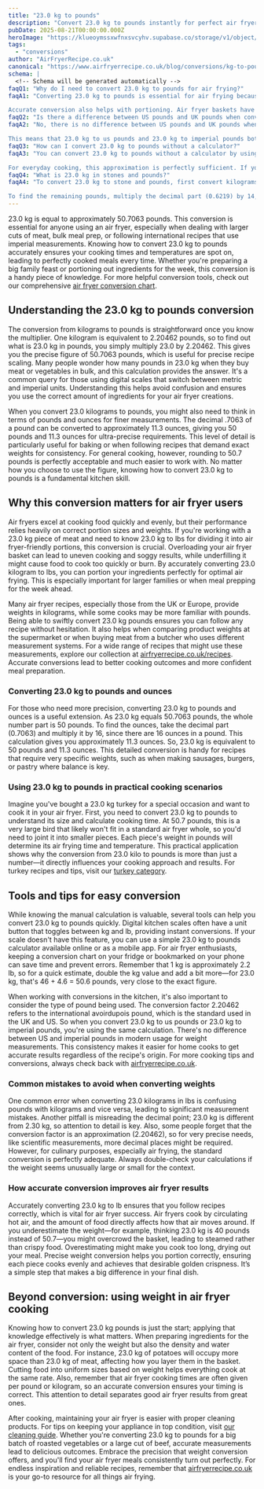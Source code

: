 ```yaml
---
title: "23.0 kg to pounds"
description: "Convert 23.0 kg to pounds instantly for perfect air fryer meal prep. Get accurate results and handy cooking tips in seconds."
pubDate: 2025-08-21T00:00:00.000Z
heroImage: "https://klueoymssxwfnxsvcyhv.supabase.co/storage/v1/object/public/Shmucket/23-kg-to-pounds.webp"
tags:
  - "conversions"
author: "AirFryerRecipe.co.uk"
canonical: "https://www.airfryerrecipe.co.uk/blog/conversions/kg-to-pounds/23-kg-to-pounds"
schema: |
  <!-- Schema will be generated automatically -->
faqQ1: "Why do I need to convert 23.0 kg to pounds for air frying?"
faqA1: "Converting 23.0 kg to pounds is essential for air frying because most air fryer recipes and guidelines provide cooking times per pound. If you're working with a large ingredient like a joint of meat or bulk vegetables, knowing the weight in pounds helps you calculate the correct cooking time and temperature. This ensures your food cooks evenly and achieves the desired crispness without under or overcooking.

Accurate conversion also helps with portioning. Air fryer baskets have limited capacity, and overloading them leads to poor results. By converting 23.0 kg to pounds (approximately 50.7 lb), you can divide the food into basket-friendly portions that cook perfectly. It’s a simple step that makes a big difference in your air frying success."
faqQ2: "Is there a difference between US pounds and UK pounds when converting 23.0 kg?"
faqA2: "No, there is no difference between US pounds and UK pounds when converting 23.0 kg to pounds. The pound used in both countries is the international avoirdupois pound, which is defined as exactly 0.45359237 kilograms. Therefore, the conversion factor from kilograms to pounds is the same: 1 kg = 2.20462 pounds.

This means that 23.0 kg to us pounds and 23.0 kg to imperial pounds both equal approximately 50.7063 pounds. You can use the same calculation confidently regardless of where your recipe originates from. The consistency makes it easy for home cooks to get accurate results every time."
faqQ3: "How can I convert 23.0 kg to pounds without a calculator?"
faqA3: "You can convert 23.0 kg to pounds without a calculator by using a simple approximation method. Remember that 1 kilogram is roughly 2.2 pounds. Multiply 23.0 by 2 to get 46, then multiply 23.0 by 0.2 to get 4.6. Add them together for a total of 50.6 pounds, which is very close to the exact value of 50.7063 pounds.

For everyday cooking, this approximation is perfectly sufficient. If you need more precision, you can keep a conversion chart handy or use the unit conversion feature on your digital kitchen scale. Many modern scales allow you to toggle between kilograms and pounds with the press of a button, making instant conversions effortless."
faqQ4: "What is 23.0 kg in stones and pounds?"
faqA4: "To convert 23.0 kg to stone and pounds, first convert kilograms to pounds. 23.0 kg is approximately 50.7063 pounds. There are 14 pounds in one stone, so divide 50.7063 by 14 to get the number of stone. This gives you about 3.6219 stone. The whole number part is 3 stone.

To find the remaining pounds, multiply the decimal part (0.6219) by 14, which equals approximately 8.7 pounds. So, 23.0 kg is roughly 3 stone and 8.7 pounds. This conversion is less common in cooking but can be useful for understanding personal weight or larger items in familiar terms. For culinary purposes, pounds or kilograms are more practical."
---
```

<p>23.0 kg is equal to approximately 50.7063 pounds. This conversion is essential for anyone using an air fryer, especially when dealing with larger cuts of meat, bulk meal prep, or following international recipes that use imperial measurements. Knowing how to convert 23.0 kg to pounds accurately ensures your cooking times and temperatures are spot on, leading to perfectly cooked meals every time. Whether you're preparing a big family feast or portioning out ingredients for the week, this conversion is a handy piece of knowledge. For more helpful conversion tools, check out our comprehensive <a href="https://www.airfryerrecipe.co.uk/air-fryer-conversion-chart">air fryer conversion chart</a>.</p>

<h2>Understanding the 23.0 kg to pounds conversion</h2>
<p>The conversion from kilograms to pounds is straightforward once you know the multiplier. One kilogram is equivalent to 2.20462 pounds, so to find out what is 23.0 kg in pounds, you simply multiply 23.0 by 2.20462. This gives you the precise figure of 50.7063 pounds, which is useful for precise recipe scaling. Many people wonder how many pounds in 23.0 kg when they buy meat or vegetables in bulk, and this calculation provides the answer. It's a common query for those using digital scales that switch between metric and imperial units. Understanding this helps avoid confusion and ensures you use the correct amount of ingredients for your air fryer creations.</p>

<p>When you convert 23.0 kilograms to pounds, you might also need to think in terms of pounds and ounces for finer measurements. The decimal .7063 of a pound can be converted to approximately 11.3 ounces, giving you 50 pounds and 11.3 ounces for ultra-precise requirements. This level of detail is particularly useful for baking or when following recipes that demand exact weights for consistency. For general cooking, however, rounding to 50.7 pounds is perfectly acceptable and much easier to work with. No matter how you choose to use the figure, knowing how to convert 23.0 kg to pounds is a fundamental kitchen skill.</p>

<h2>Why this conversion matters for air fryer users</h2>
<p>Air fryers excel at cooking food quickly and evenly, but their performance relies heavily on correct portion sizes and weights. If you're working with a 23.0 kg piece of meat and need to know 23.0 kg to lbs for dividing it into air fryer-friendly portions, this conversion is crucial. Overloading your air fryer basket can lead to uneven cooking and soggy results, while underfilling it might cause food to cook too quickly or burn. By accurately converting 23.0 kilogram to lbs, you can portion your ingredients perfectly for optimal air frying. This is especially important for larger families or when meal prepping for the week ahead.</p>

<p>Many air fryer recipes, especially those from the UK or Europe, provide weights in kilograms, while some cooks may be more familiar with pounds. Being able to swiftly convert 23.0 kg pounds ensures you can follow any recipe without hesitation. It also helps when comparing product weights at the supermarket or when buying meat from a butcher who uses different measurement systems. For a wide range of recipes that might use these measurements, explore our collection at <a href="https://www.airfryerrecipe.co.uk/recipes">airfryerrecipe.co.uk/recipes</a>. Accurate conversions lead to better cooking outcomes and more confident meal preparation.</p>

<h3>Converting 23.0 kg to pounds and ounces</h3>
<p>For those who need more precision, converting 23.0 kg to pounds and ounces is a useful extension. As 23.0 kg equals 50.7063 pounds, the whole number part is 50 pounds. To find the ounces, take the decimal part (0.7063) and multiply it by 16, since there are 16 ounces in a pound. This calculation gives you approximately 11.3 ounces. So, 23.0 kg is equivalent to 50 pounds and 11.3 ounces. This detailed conversion is handy for recipes that require very specific weights, such as when making sausages, burgers, or pastry where balance is key.</p>

<h3>Using 23.0 kg to pounds in practical cooking scenarios</h3>
<p>Imagine you've bought a 23.0 kg turkey for a special occasion and want to cook it in your air fryer. First, you need to convert 23.0 kg to pounds to understand its size and calculate cooking time. At 50.7 pounds, this is a very large bird that likely won't fit in a standard air fryer whole, so you'd need to joint it into smaller pieces. Each piece's weight in pounds will determine its air frying time and temperature. This practical application shows why the conversion from 23.0 kilo to pounds is more than just a number—it directly influences your cooking approach and results. For turkey recipes and tips, visit our <a href="https://www.airfryerrecipe.co.uk/recipe-category/turkey">turkey category</a>.</p>

<h2>Tools and tips for easy conversion</h2>
<p>While knowing the manual calculation is valuable, several tools can help you convert 23.0 kg to pounds quickly. Digital kitchen scales often have a unit button that toggles between kg and lb, providing instant conversions. If your scale doesn't have this feature, you can use a simple 23.0 kg to pounds calculator available online or as a mobile app. For air fryer enthusiasts, keeping a conversion chart on your fridge or bookmarked on your phone can save time and prevent errors. Remember that 1 kg is approximately 2.2 lb, so for a quick estimate, double the kg value and add a bit more—for 23.0 kg, that's 46 + 4.6 = 50.6 pounds, very close to the exact figure.</p>

<p>When working with conversions in the kitchen, it's also important to consider the type of pound being used. The conversion factor 2.20462 refers to the international avoirdupois pound, which is the standard used in the UK and US. So when you convert 23.0 kg to us pounds or 23.0 kg to imperial pounds, you're using the same calculation. There's no difference between US and imperial pounds in modern usage for weight measurements. This consistency makes it easier for home cooks to get accurate results regardless of the recipe's origin. For more cooking tips and conversions, always check back with <a href="https://www.airfryerrecipe.co.uk/">airfryerrecipe.co.uk</a>.</p>

<h3>Common mistakes to avoid when converting weights</h3>
<p>One common error when converting 23.0 kilograms in lbs is confusing pounds with kilograms and vice versa, leading to significant measurement mistakes. Another pitfall is misreading the decimal point; 23.0 kg is different from 2.30 kg, so attention to detail is key. Also, some people forget that the conversion factor is an approximation (2.20462), so for very precise needs, like scientific measurements, more decimal places might be required. However, for culinary purposes, especially air frying, the standard conversion is perfectly adequate. Always double-check your calculations if the weight seems unusually large or small for the context.</p>

<h3>How accurate conversion improves air fryer results</h3>
<p>Accurately converting 23.0 kg to lb ensures that you follow recipes correctly, which is vital for air fryer success. Air fryers cook by circulating hot air, and the amount of food directly affects how that air moves around. If you underestimate the weight—for example, thinking 23.0 kg is 40 pounds instead of 50.7—you might overcrowd the basket, leading to steamed rather than crispy food. Overestimating might make you cook too long, drying out your meal. Precise weight conversion helps you portion correctly, ensuring each piece cooks evenly and achieves that desirable golden crispness. It’s a simple step that makes a big difference in your final dish.</p>

<h2>Beyond conversion: using weight in air fryer cooking</h2>
<p>Knowing how to convert 23.0 kg pounds is just the start; applying that knowledge effectively is what matters. When preparing ingredients for the air fryer, consider not only the weight but also the density and water content of the food. For instance, 23.0 kg of potatoes will occupy more space than 23.0 kg of meat, affecting how you layer them in the basket. Cutting food into uniform sizes based on weight helps everything cook at the same rate. Also, remember that air fryer cooking times are often given per pound or kilogram, so an accurate conversion ensures your timing is correct. This attention to detail separates good air fryer results from great ones.</p>

<p>After cooking, maintaining your air fryer is easier with proper cleaning products. For tips on keeping your appliance in top condition, visit <a href="https://www.airfryerrecipe.co.uk/air-fryer-cleaner">our cleaning guide</a>. Whether you're converting 23.0 kg to pounds for a big batch of roasted vegetables or a large cut of beef, accurate measurements lead to delicious outcomes. Embrace the precision that weight conversion offers, and you'll find your air fryer meals consistently turn out perfectly. For endless inspiration and reliable recipes, remember that <a href="https://www.airfryerrecipe.co.uk/">airfryerrecipe.co.uk</a> is your go-to resource for all things air frying.</p>
